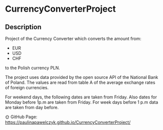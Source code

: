 # CurrencyConverterProject
## Description
Project of the Currency Converter which converts the amount from:
- EUR
- USD
- CHF

to the Polish currency PLN. 

The project uses data provided by the open source API of the National Bank of Poland. The values are read from table A of the average exchange rates of foreign currencies.

For weekend days, the following dates are taken from Friday.
Also dates for Monday before 1p.m are taken from Friday. 
For week days before 1 p.m data are taken from day before.


🌞 GitHub Page: https://paulinapawelczyk.github.io/CurrencyConverterProject/
